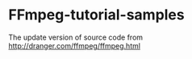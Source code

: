 FFmpeg-tutorial-samples
=======================

The update version of source code from http://dranger.com/ffmpeg/ffmpeg.html
